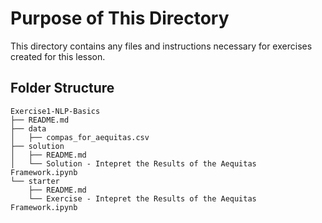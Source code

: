 # Purpose of This Directory

This directory contains any files and instructions necessary for exercises created for this lesson.

## Folder Structure

```
Exercise1-NLP-Basics
├── README.md
├── data
│   ├── compas_for_aequitas.csv
├── solution
│   ├── README.md
│   └── Solution - Intepret the Results of the Aequitas Framework.ipynb
└── starter
    ├── README.md
    └── Exercise - Intepret the Results of the Aequitas Framework.ipynb
```